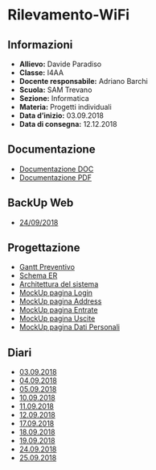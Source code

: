 # Rilevamento-WiFi

## Informazioni
- **Allievo:**              Davide Paradiso
- **Classe:** 		        I4AA
- **Docente responsabile:** 	Adriano Barchi
- **Scuola:** 		        SAM Trevano
- **Sezione:**		        Informatica
- **Materia:**		        Progetti individuali
- **Data d’inizio:** 	    03.09.2018
- **Data di consegna:** 	    12.12.2018
    
## Documentazione
- [Documentazione DOC](Documentazione/Documentazione.doc)
- [Documentazione PDF](Documentazione/Documentazione.pdf)

## BackUp Web
- [24/09/2018](Implementazione/Web/RilevamentoWiFi_24092018.zip)

## Progettazione
- [Gantt Preventivo](Analisi/GanttPreventivo.png)
- [Schema ER](Progettazione/SchemaER.png)
- [Architettura del sistema](Progettazione/SchemaDelSistema.png)
- [MockUp pagina Login](Progettazione/Login.PNG)
- [MockUp pagina Address](Progettazione/Address.PNG)
- [MockUp pagina Entrate](Progettazione/Entrate.PNG)
- [MockUp pagina Uscite](Progettazione/Uscite.PNG)
- [MockUp pagina Dati Personali](Progettazione/DatiPersonali.PNG)

## Diari
- [03.09.2018](Diari/2018_09_03_Prog1_DavideParadiso.pdf)
- [04.09.2018](Diari/2018_09_04_Prog1_DavideParadiso.pdf)
- [05.09.2018](Diari/2018_09_05_Prog1_DavideParadiso.pdf)
- [10.09.2018](Diari/2018_09_10_Prog1_DavideParadiso.pdf)
- [11.09.2018](Diari/2018_09_11_Prog1_DavideParadiso.pdf)
- [12.09.2018](Diari/2018_09_12_Prog1_DavideParadiso.pdf)
- [17.09.2018](Diari/2018_09_17_Prog1_DavideParadiso.pdf)
- [18.09.2018](Diari/2018_09_18_Prog1_DavideParadiso.pdf)
- [19.09.2018](Diari/2018_09_19_Prog1_DavideParadiso.pdf)
- [24.09.2018](Diari/2018_09_24_Prog1_DavideParadiso.pdf)
- [25.09.2018](Diari/2018_09_25_Prog1_DavideParadiso.pdf)